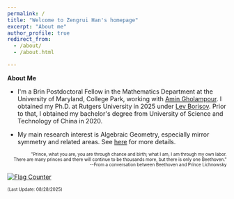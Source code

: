 ```yaml
---
permalink: /
title: "Welcome to Zengrui Han's homepage"
excerpt: "About me"
author_profile: true
redirect_from: 
  - /about/
  - /about.html

---
```



**About Me**

- I'm a Brin Postdoctoral Fellow in the Mathematics Department at the University of Maryland, College Park, working with <a href="https://math.umd.edu/~amingh/">Amin Gholampour</a>. I obtained my Ph.D. at Rutgers University in 2025 under <a href="https://sites.math.rutgers.edu/~borisov/">Lev Borisov</a>. Prior to that, I obtained my bachelor's degree from University of Science and Technology of China in 2020.

- My main research interest is Algebraic Geometry, especially mirror symmetry and related areas. See <a href="https://zengruihan.github.io/research/">here</a> for more details.


<p align="right"><font size=1>"Prince, what you are, you are through chance and birth; what I am, I am through my own labor.<br /> There are many princes and there will continue to be thousands more, but there is only one Beethoven." <br /> --From a conversation between Beethoven and Prince Lichnowsky</font> </p>

<a href="https://info.flagcounter.com/u8zB"><img src="https://s11.flagcounter.com/count/u8zB/bg_FFFFFF/txt_000000/border_FFFFFF/columns_2/maxflags_6/viewers_0/labels_0/pageviews_1/flags_0/percent_0/" alt="Flag Counter" border="0"></a>

<font size=1>(Last Update: 08/28/2025)</font>
